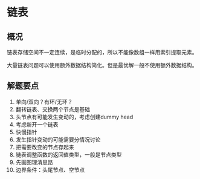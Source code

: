# 链表

## 概况

链表存储空间不一定连续，是临时分配的，所以不能像数组一样用索引提取元素。

大量链表问题可以使用额外数据结构简化。但是最优解一般不使用额外数据结构。



## 解题要点

1. 单向/双向？有环/无环？
2. 翻转链表、交换两个节点是基础
3. 头节点有可能发生变动的，考虑创建dummy head
4. 考虑新开一个链表
5. 快慢指针
6. 发生指针变动的可能需要分情况讨论
7. 把需要改变的节点存起来
8. 链表调整函数的返回值类型，一般是节点类型
9. 先画图理清思路
10.  边界条件：头尾节点、空节点

